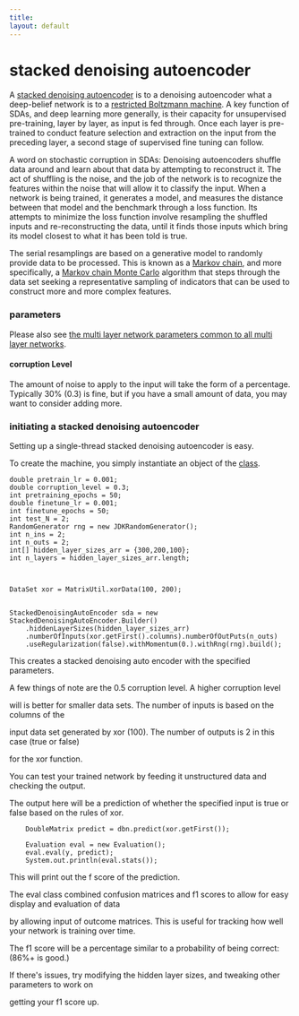```yaml
---
title: 
layout: default
---
```


# stacked denoising autoencoder

A [stacked denoising autoencoder](http://deeplearning.net/tutorial/SdA.html) is to a denoising autoencoder what a deep-belief network is to a [restricted Boltzmann machine](../restrictedboltzmannmachine.html). A key function of SDAs, and deep learning more generally, is their capacity for unsupervised pre-training, layer by layer, as input is fed through. Once each layer is pre-trained to conduct feature selection and extraction on the input from the preceding layer, a second stage of supervised fine tuning can follow. 

A word on stochastic corruption in SDAs: Denoising autoencoders shuffle data around and learn about that data by attempting to reconstruct it. The act of shuffling is the noise, and the job of the network is to recognize the features within the noise that will allow it to classify the input. When a network is being trained, it generates a model, and measures the distance between that model and the benchmark through a loss function. Its attempts to minimize the loss function involve resampling the shuffled inputs and re-reconstructing the data, until it finds those inputs which bring its model closest to what it has been told is true. 

The serial resamplings are based on a generative model to randomly provide data to be processed. This is known as a [Markov chain](https://en.wikipedia.org/wiki/Markov_chain#Steady-state_analysis_and_limiting_distributions), and more specifically, a [Markov chain Monte Carlo](https://en.wikipedia.org/wiki/Markov_chain_Monte_Carlo) algorithm that steps through the data set seeking a representative sampling of indicators that can be used to construct more and more complex features.

### parameters

Please also see [the multi layer network parameters common to all multi layer networks](../multinetwork.html).

#### corruption Level 

The amount of noise to apply to the input will take the form of a percentage. Typically 30% (0.3) is fine, but if you have a small amount of data, you may want to consider adding more.




### initiating a stacked denoising autoencoder

Setting up a single-thread stacked denoising autoencoder is easy. 

To create the machine, you simply instantiate an object of the [class](../doc/com/ccc/deeplearning/sda/StackedDenoisingAutoEncoder.html).

    double pretrain_lr = 0.001;
	double corruption_level = 0.3;
	int pretraining_epochs = 50;
	double finetune_lr = 0.001;
	int finetune_epochs = 50;
	int test_N = 2;
	RandomGenerator rng = new JDKRandomGenerator();
	int n_ins = 2;
	int n_outs = 2;
	int[] hidden_layer_sizes_arr = {300,200,100};
	int n_layers = hidden_layer_sizes_arr.length;



    DataSet xor = MatrixUtil.xorData(100, 200);


    StackedDenoisingAutoEncoder sda = new StackedDenoisingAutoEncoder.Builder()
		.hiddenLayerSizes(hidden_layer_sizes_arr)
		.numberOfInputs(xor.getFirst().columns).numberOfOutPuts(n_outs)
		.useRegularization(false).withMomentum(0.).withRng(rng).build();


   This creates a stacked denoising auto encoder with the specified parameters. 

   A few things of note are the 0.5 corruption level.	A higher corruption level

   will is better for smaller data sets. The number of inputs is based on the columns of the

   input data set generated by xor (100). The number of outputs is 2 in this case (true or false)


  for the xor function.


You can test your trained network by feeding it unstructured data and checking the output. 

The output here will be a prediction of whether the specified input is true or false based on the rules of xor.


		DoubleMatrix predict = dbn.predict(xor.getFirst());

		Evaluation eval = new Evaluation();
		eval.eval(y, predict);
		System.out.println(eval.stats());


This will print out the f score of the prediction. 

The eval class combined confusion matrices and f1 scores to allow for easy display and evaluation of data

by allowing input of outcome matrices. This is useful for tracking how well your network is training over time.

The f1 score will be a percentage similar to a probability of being correct: (86%+ is good.)


If there's issues, try modifying the hidden layer sizes, and tweaking other parameters to work on 

getting your f1 score up.




